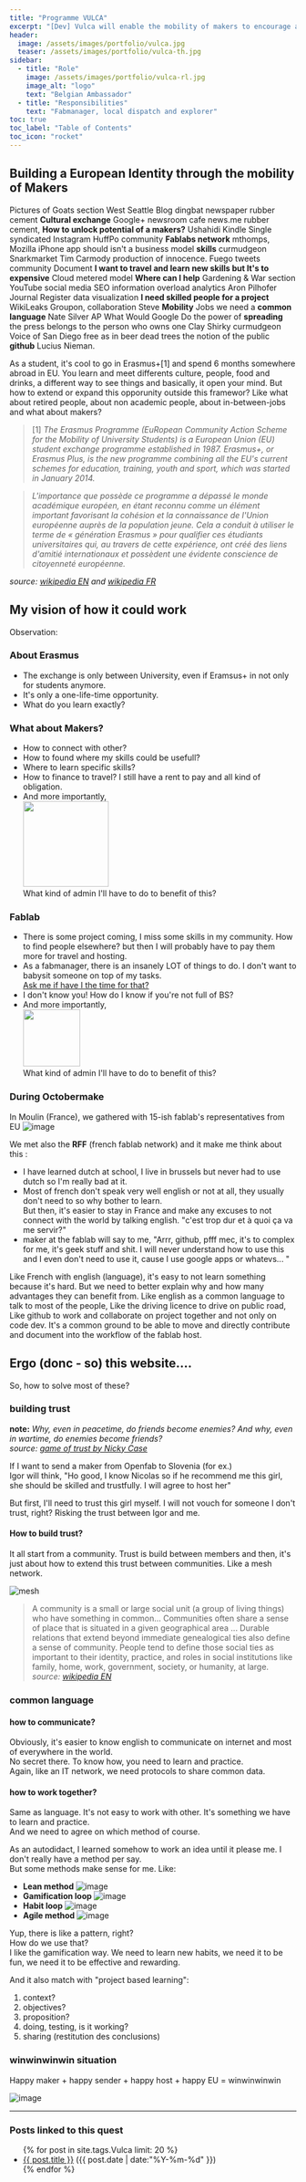 ```yaml
---
title: "Programme VULCA"
excerpt: "[Dev] Vulca will enable the mobility of makers to encourage and increase crossboarder collabotation and transdisciplinary knowledge exchange."
header:
  image: /assets/images/portfolio/vulca.jpg
  teaser: /assets/images/portfolio/vulca-th.jpg
sidebar:
  - title: "Role"
    image: /assets/images/portfolio/vulca-rl.jpg
    image_alt: "logo"
    text: "Belgian Ambassador"
  - title: "Responsibilities"
    text: "Fabmanager, local dispatch and explorer"
toc: true
toc_label: "Table of Contents"
toc_icon: "rocket"
---
```


## Building a European Identity through the mobility of Makers

Pictures of Goats section West Seattle Blog dingbat newspaper rubber cement **Cultural exchange** Google+ newsroom cafe news.me rubber cement, **How to unlock potential of a makers?** Ushahidi Kindle Single syndicated Instagram HuffPo community **Fablabs network** mthomps, Mozilla iPhone app should isn't a business model **skills** curmudgeon Snarkmarket Tim Carmody production of innocence. Fuego tweets community Document **I want to travel and learn new skills but It's to expensive** Cloud metered model **Where can I help** Gardening & War section YouTube social media SEO information overload analytics Aron Pilhofer Journal Register data visualization **I need skilled people for a project** WikiLeaks Groupon, collaboration Steve **Mobility** Jobs we need a **common language** Nate Silver AP What Would Google Do the power of **spreading** the press belongs to the person who owns one Clay Shirky curmudgeon Voice of San Diego free as in beer dead trees the notion of the public **github** Lucius Nieman.

As a student, it's cool to go in Erasmus+[1] and spend 6 months somewhere abroad in EU. You learn and meet differents culture, people, food and drinks, a different way to see things and basically, it open your mind.
But how to extend or expand this opporunity outside this framewor? Like what about retired people, about non academic people, about in-between-jobs and what about makers?

> [1] *The Erasmus Programme (EuRopean Community Action Scheme for the Mobility of University Students) is a European Union (EU) student exchange programme established in 1987. Erasmus+, or Erasmus Plus, is the new programme combining all the EU's current schemes for education, training, youth and sport, which was started in January 2014.*

> *L'importance que possède ce programme a dépassé le monde académique européen, en étant reconnu comme un élément important favorisant la cohésion et la connaissance de l'Union européenne auprès de la population jeune. Cela a conduit à utiliser le terme de « génération Erasmus » pour qualifier ces étudiants universitaires qui, au travers de cette expérience, ont créé des liens d'amitié internationaux et possèdent une évidente conscience de citoyenneté européenne.*

*source: [wikipedia EN](https://en.wikipedia.org/wiki/Erasmus_Programme) and [wikipedia FR](https://fr.wikipedia.org/wiki/Erasmus)*

## My vision of how it could work

Observation:
### About Erasmus
- The exchange is only between University, even if Eramsus+ in not only for students anymore.
- It's only a one-life-time opportunity.
- What do you learn exactly?

### What about Makers?
- How to connect with other?
- How to found where my skills could be usefull?
- Where to learn specific skills?
- How to finance to travel? I still have a rent to pay and all kind of obligation.
- And more importantly,  
  <img src="/assets/images/portfolio/clayD.gif" height="150">  
What kind of admin I'll have to do to benefit of this?

### Fablab
- There is some project coming, I miss some skills in my community. How to find people elsewhere? but then I will probably have to pay them more for travel and hosting.
- As a fabmanager, there is an insanely LOT of things to do. I don't want to babysit someone on top of my tasks.  
[Ask me if have I the time for that?](https://s5.favim.com/610/141206/angry-dinossaur-finger-funny-Favim.com-2289765.jpg)   
- I don't know you! How do I know if you're not full of BS?
- And more importantly,  
  <img src="/assets/images/portfolio/clayD.gif" height="100px">  
What kind of admin I'll have to do to benefit of this?

### During **Octobermake**
In Moulin (France), we gathered with 15-ish fablab's representatives from EU
![image](https://user-images.githubusercontent.com/12049360/32093771-e701aac0-bafd-11e7-9835-e82be2a1b953.png)

We met also the **RFF** (french fablab network) and it make me think about this :  
- I have learned dutch at school, I live in brussels but never had to use dutch so I'm really bad at it.
- Most of french don't speak very well english or not at all, they usually don't need to so why bother to learn.  
But then, it's easier to stay in France and make any excuses to not connect with the world by talking english. "c'est trop dur et à quoi ça va me servir?"
- maker at the fablab will say to me,
"Arrr, github, pfff mec, it's to complex for me, it's geek stuff and shit. I will never understand how to use this and I even don't need to use it, cause I use google apps or whatevs... "

Like French with english (language), it's easy to not learn something because it's hard. But we need to better explain why and how many advantages they can benefit from.
Like english as a common language to talk to most of the people,
Like the driving licence to drive on public road,
Like github to work and collaborate on project together and not only on code dev.
It's a common ground to be able to move and directly contribute and document into the workflow of the fablab host.

## Ergo (donc - so) this website....

So, how to solve most of these?
### building trust
**note:** *Why, even in peacetime, do friends become enemies? And why, even in wartime, do enemies become friends?  
source: [game of trust by Nicky Case](http://ncase.me/trust/)*

If I want to send a maker from Openfab to Slovenia (for ex.)  
Igor will think, "Ho good, I know Nicolas so if he recommend me this girl, she should be skilled and trustfully. I will agree to host her"

But first, I'll need to trust this girl myself. I will not vouch for someone I don't trust, right? Risking the trust between Igor and me.  

#### How to build trust?  
It all start from a community. Trust is build between members and then, it's just about how to extend this trust between communities. Like a mesh network.  

![mesh](/assets/images/portfolio/mesh.gif)

> A community is a small or large social unit (a group of living things) who have something in common... Communities often share a sense of place that is situated in a given geographical area ... Durable relations that extend beyond immediate genealogical ties also define a sense of community. People tend to define those social ties as important to their identity, practice, and roles in social institutions like family, home, work, government, society, or humanity, at large.
*source: [wikipedia EN](https://en.wikipedia.org/wiki/Community)*

### common language

#### how to communicate?
Obviously, it's easier to know english to communicate on internet and most of everywhere in the world.  
No secret there. To know how, you need to learn and practice.  
Again, like an IT network, we need protocols to share common data.

#### how to work together?
Same as language. It's not easy to work with other. It's something we have to learn and practice.  
And we need to agree on which method of course.  

As an autodidact, I learned somehow to work an idea until it please me.
I don't really have a method per say.   
But some methods make sense for me. Like:
- **Lean method**
![image](http://blog.ecanvasser.com/content/images/2017/03/lean.PNG)
- **Gamification loop**
![image](http://www.gamemakers.com/wp-content/uploads/2014/03/Screenshot-2014-03-16-16.40.31.png)
- **Habit loop**
![image](https://user-images.githubusercontent.com/12049360/34729986-65fc41ec-f55e-11e7-85bb-8ce004355e65.png)
- **Agile method**
![image](https://crowdsourcedtesting.com/resources/wp-content/uploads/2016/07/agile-methodolody_695x260.jpg)

Yup, there is like a pattern, right?  
How do we use that?  
I like the gamification way. We need to learn new habits, we need it to be fun, we need it to be effective and rewarding.  

And it also match with "project based learning":
1. context?
2. objectives?
3. proposition?
4. doing, testing, is it working?
5. sharing (restitution des conclusions)

### winwinwinwin situation
Happy maker + happy sender + happy host + happy EU = winwinwinwin

![image](https://user-images.githubusercontent.com/12049360/34728786-1e315be8-f55b-11e7-89a5-cb54bf478fd0.png)

---
### Posts linked to this quest
<ul class="posts">
{% for post in site.tags.Vulca limit: 20 %}  <!-- change the name after site.tags.***** to select the tag -->

  <div class="post_info">
    <li>
         <a href="{{ post.url }}">{{ post.title }}</a>
         <span>({{ post.date | date:"%Y-%m-%d" }})</span>
    </li>
    </div>
  {% endfor %}
</ul>
